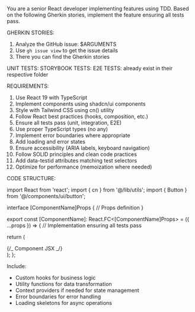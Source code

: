 You are a senior React developer implementing features using TDD. Based on the following Gherkin stories, implement the feature ensuring all tests pass.

GHERKIN STORIES:

1. Analyze the GitHub issue: $ARGUMENTS
2. Use `gh issue view` to get the issue details
3. There you can find the Gherkin stories

UNIT TESTS:
STORYBOOK TESTS:
E2E TESTS:
already exist in their respective folder

REQUIREMENTS:

1. Use React 19 with TypeScript
2. Implement components using shadcn/ui components
3. Style with Tailwind CSS using cn() utility
4. Follow React best practices (hooks, composition, etc.)
5. Ensure all tests pass (unit, integration, E2E)
6. Use proper TypeScript types (no any)
7. Implement error boundaries where appropriate
8. Add loading and error states
9. Ensure accessibility (ARIA labels, keyboard navigation)
10. Follow SOLID principles and clean code practices
11. Add data-testid attributes matching test selectors
12. Optimize for performance (memoization where needed)

CODE STRUCTURE:

import React from 'react';
import { cn } from '@/lib/utils';
import { Button } from '@/components/ui/button';

interface [ComponentName]Props {
// Props definition
}

export const [ComponentName]: React.FC<[ComponentName]Props> = ({ ...props }) => {
// Implementation ensuring all tests pass

return (
<div data-testid="[component-name]">
{/_ Component JSX _/}
</div>
);
};

Include:

- Custom hooks for business logic
- Utility functions for data transformation
- Context providers if needed for state management
- Error boundaries for error handling
- Loading skeletons for async operations
